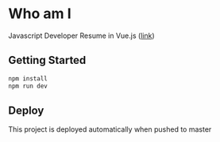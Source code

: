 # Who am I

Javascript Developer Resume in Vue.js ([link](https://leejh3224.github.io/resume/))

## Getting Started

```bash
npm install
npm run dev
```

## Deploy

This project is deployed automatically when pushed to master
